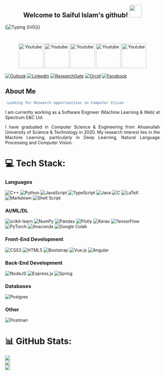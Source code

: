 <h2 align="center">
  Welcome to Saiful Islam's github!
  <img src="https://media.giphy.com/media/hvRJCLFzcasrR4ia7z/giphy.gif" width="40">
</h2>

[![Typing SVG](https://readme-typing-svg.demolab.com?font=console&size=24&duration=3000&pause=500&color=15F797&center=true&vCenter=true&width=1000&height=30&lines=Software+Engineer+(Web+%26+Machine+Learning).;Research+Enthusiast.;)]()

<br/>

<!-- Social icons section -->
<p align="center">
  <a href="mailto:islam.saiful03@outlook.com"><img width="80px" alt="Youtube" title="Youtube" src="https://img.shields.io/badge/Outlook-0078D4?style=flat-square&logo=microsoftoutlook&logoColor=white"/></a>
  <a href="https://www.linkedin.com/in/saiful-islam03/"><img width="80px" alt="Youtube" title="Youtube" src="https://img.shields.io/badge/LinkedIn-0077B5?style=flat-square&logo=linkedin&logoColor=white"/></a>
  <a href="mailto:islam.saiful03@outlook.com"><img width="80px" alt="Youtube" title="Youtube" src="https://img.shields.io/badge/Outlook-0078D4?style=flat-square&logo=microsoftoutlook&logoColor=white"/></a>
  <a href="mailto:islam.saiful03@outlook.com"><img width="80px" alt="Youtube" title="Youtube" src="https://img.shields.io/badge/Outlook-0078D4?style=flat-square&logo=microsoftoutlook&logoColor=white"/></a>
  <a href="mailto:islam.saiful03@outlook.com"><img width="80px" alt="Youtube" title="Youtube" src="https://img.shields.io/badge/Outlook-0078D4?style=flat-square&logo=microsoftoutlook&logoColor=white"/></a>
  
  
  [![Outlook](https://img.shields.io/badge/Outlook-0078D4?style=flat-square&logo=microsoftoutlook&logoColor=white)](mailto:islam.saiful03@outlook.com)
[![LinkedIn](https://img.shields.io/badge/LinkedIn-0077B5?style=flat-square&logo=linkedin&logoColor=white)](https://www.linkedin.com/in/saiful-islam03/)
[![ResearchGate](https://img.shields.io/badge/ResearchGate-00CCBB?style=flat-square&logo=researchgate&logoColor=white)](https://www.researchgate.net/profile/Saiful-Islam-164)
[![Orcid](https://img.shields.io/badge/Orcid-A6CE39?style=flat-square&logo=orcid&logoColor=white)](https://orcid.org/0000-0001-8782-0279)
[![Facebook](https://img.shields.io/badge/Facebook-1877F2?style=flat-square&logo=facebook&logoColor=white)](https://www.facebook.com/Islam.Saiful03/)
</p>


<h2> About Me </h2>

<!-- -Looking for a Ph.D. position in Computer Vision. -->

````diff
-Looking for Research opportunities in Computer Vision
````

<p align="justify"> I am currently working as a Software Engineer (Machine Learning & Web) at Spectrum E&C Ltd.</p>

<p align="justify"> I have graduated in Computer Science & Engineering from Ahsanullah University of Science & Technology in 2020. My research interest lies in the Machine Learning, particularly in Deep Learning, Natural Language Processing and Computer Vision. </p>


# 💻 Tech Stack:

### Languages

![C++](https://img.shields.io/badge/c++-%2300599C.svg?style=plastic&logo=c%2B%2B&logoColor=white)
![Python](https://img.shields.io/badge/python-3670A0?style=plastic&logo=python&logoColor=ffdd54)
![JavaScript](https://img.shields.io/badge/javascript-%23323330.svg?style=plastic&logo=javascript&logoColor=%23F7DF1E)
![TypeScript](https://img.shields.io/badge/typescript-%23007ACC.svg?style=plastic&logo=typescript&logoColor=white)
![Java](https://img.shields.io/badge/java-%23ED8B00.svg?style=plastic&logo=java&logoColor=white) 
![C](https://img.shields.io/badge/c-%2300599C.svg?style=plastic&logo=c&logoColor=white) 
![LaTeX](https://img.shields.io/badge/latex-%23008080.svg?style=plastic&logo=latex&logoColor=white)
![Markdown](https://img.shields.io/badge/markdown-%23000000.svg?style=plastic&logo=markdown&logoColor=white) 
![Shell Script](https://img.shields.io/badge/shell_script-%23121011.svg?style=plastic&logo=gnu-bash&logoColor=white) 


### AI/ML/DL

![scikit-learn](https://img.shields.io/badge/scikit--learn-%23F7931E.svg?style=plastic&logo=scikit-learn&logoColor=white)
![NumPy](https://img.shields.io/badge/numpy-%23013243.svg?style=plastic&logo=numpy&logoColor=white)
![Pandas](https://img.shields.io/badge/pandas-%23150458.svg?style=plastic&logo=pandas&logoColor=white)
![Plotly](https://img.shields.io/badge/Plotly-%233F4F75.svg?style=plastic&logo=plotly&logoColor=white)
![Keras](https://img.shields.io/badge/Keras-%23D00000.svg?style=plastic&logo=Keras&logoColor=white)
![TensorFlow](https://img.shields.io/badge/TensorFlow-%23FF6F00.svg?style=plastic&logo=TensorFlow&logoColor=white) 
![PyTorch](https://img.shields.io/badge/PyTorch-%23EE4C2C.svg?style=plastic&logo=PyTorch&logoColor=white)
![Anaconda](https://img.shields.io/badge/Anaconda-%2344A833.svg?style=plastic&logo=anaconda&logoColor=white)
![Google Colab](https://img.shields.io/badge/Colab-F9AB00?style=plastic&logo=googlecolab&color=white)


### Front-End Development

![CSS3](https://img.shields.io/badge/css3-%231572B6.svg?style=plastic&logo=css3&logoColor=white) 
![HTML5](https://img.shields.io/badge/html5-%23E34F26.svg?style=plastic&logo=html5&logoColor=white)
![Bootstrap](https://img.shields.io/badge/bootstrap-%23563D7C.svg?style=plastic&logo=bootstrap&logoColor=white)
![Vue.js](https://img.shields.io/badge/vuejs-%2335495e.svg?style=plastic&logo=vuedotjs&logoColor=%234FC08D)
![Angular](https://img.shields.io/badge/angular-%23DD0031.svg?style=plastic&logo=angular&logoColor=white)


### Back-End Development

![NodeJS](https://img.shields.io/badge/node.js-6DA55F?style=plastic&logo=node.js&logoColor=white)
![Express.js](https://img.shields.io/badge/express.js-%23404d59.svg?style=plastic&logo=express&logoColor=%2361DAFB)
![Spring](https://img.shields.io/badge/spring-%236DB33F.svg?style=plastic&logo=spring&logoColor=white) 


### Databases

![Postgres](https://img.shields.io/badge/postgres-%23316192.svg?style=plastic&logo=postgresql&logoColor=white)


### Other

![Postman](https://img.shields.io/badge/Postman-FF6C37?style=plastic&logo=postman&logoColor=white) 




# 📊 GitHub Stats:
  
![](https://github-readme-stats.vercel.app/api?username=SonnetSaif&theme=radical&hide_border=false&include_all_commits=false&count_private=false)<br/>
![](https://github-readme-streak-stats.herokuapp.com/?user=SonnetSaif&theme=radical&hide_border=false)<br/>
![](https://github-readme-stats.vercel.app/api/top-langs/?username=SonnetSaif&theme=radical&hide_border=false&include_all_commits=false&count_private=false&layout=compact)




